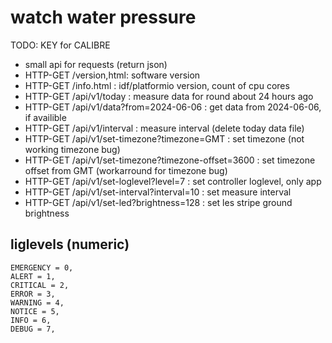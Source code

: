 # watch water pressure

TODO:
  KEY for CALIBRE

  - small api for requests (return json)
  - HTTP-GET /version,html: software version
  - HTTP-GET /info.html : idf/platformio version, count of cpu cores
  - HTTP-GET /api/v1/today : measure data for round about 24 hours ago
  - HTTP-GET /api/v1/data?from=2024-06-06 : get data from 2024-06-06, if availible
  - HTTP-GET /api/v1/interval : measure interval (delete today data file)
  - HTTP-GET /api/v1/set-timezone?timezone=GMT : set timezone (not working timezone bug)
  - HTTP-GET /api/v1/set-timezone?timezone-offset=3600 : set timezone offset from GMT (workarround for timezone bug)
  - HTTP-GET /api/v1/set-loglevel?level=7 : set controller loglevel, only app
  - HTTP-GET /api/v1/set-interval?interval=10 : set measure interval
  - HTTP-GET /api/v1/set-led?brightness=128 : set les stripe ground brightness
  
## liglevels (numeric)
    EMERGENCY = 0,
    ALERT = 1,
    CRITICAL = 2,
    ERROR = 3,
    WARNING = 4,
    NOTICE = 5,
    INFO = 6,
    DEBUG = 7,








  
